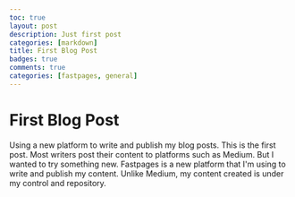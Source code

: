 ```yaml
---
toc: true
layout: post
description: Just first post
categories: [markdown]
title: First Blog Post
badges: true
comments: true
categories: [fastpages, general]
---
```


# First Blog Post

Using a new platform to write and publish my blog posts. This is the first post.
Most writers post their content to platforms such as Medium. But I wanted to try something new.
Fastpages is a new platform that I'm using to write and publish my content. Unlike Medium, my content created is under
my control and repository. 